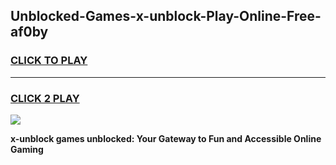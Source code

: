 
## Unblocked-Games-x-unblock-Play-Online-Free-af0by
<h3>
<a href="https://premium76.site?title=x-unblock&ref=26A">CLICK TO PLAY</a></h3>
<hr>

<h3>
<a href="https://premium76.site?title=x-unblock&ref=26A">CLICK 2 PLAY</a>
  
</h3>

<a href="https://premium76.site?title=x-unblock&ref=26A"><img src="https://clearcache.store/games.png"></a>


**x-unblock games unblocked: Your Gateway to Fun and Accessible Online Gaming**
